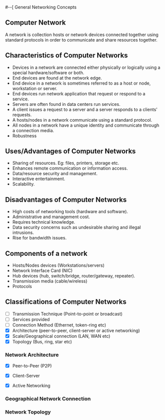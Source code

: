 #--[ General Networking Concepts
## Computer Network
A network is collection hosts or network devices connected together using standard protocols in order to communicate and share resources together.

## Characteristics of Computer Networks
* Devices in a network are connected either physically or logically using a special hardware/software or both.
* End devices are found at the network edge.
* End device in a network is sometimes referred to as a host or node, workstation or server.
* End devices run network application that request or respond to a service.
* Servers are often found in data centers run services.
* A client issues a request to a server and a server responds to a clients' requests.
* A hosts/nodes in a network communicate using a standard protocol.
* All nodes in a network have a unique identity and communicate through a connection media.
* Robustness

## Uses/Advantages of Computer Networks
* Sharing of resources. Eg: files, printers, storage etc.
* Enhances remote communication or information access.
* Data/resource security and management.
* Interactive entertainment.
* Scalability.

## Disadvantages of Computer Networks
* High costs of networking tools (hardware and software).
* Administrative and management cost.
* Requires technical knowledge.
* Data security concerns such as undesirable sharing and illegal intrusions.
* Rise for bandwidth issues.

## Components of a network
* Hosts/Nodes devices (Workstations/servers)
* Network Interface Card (NIC)
* Hub devices (hub, switch/bridge, router/gateway, repeater).
* Transmission media (cable/wireless)
* Protocols

## Classifications of Computer Networks
- [ ] Transmission Technique (Point-to-point or broadcast)
- [ ] Services provided
- [ ] Connection Method (Ethernet, token-ring etc)
- [x] Architecture (peer-to-peer, client-server or active networking)
- [x] Scale/Geographical connection (LAN, WAN etc)
- [x] Topology (Bus, ring, star etc)

### Network Architecture
* [x] Peer-to-Peer (P2P)

* [x] Client-Server

* [x] Active Networking


### Geographical Network Connection


### Network Topology